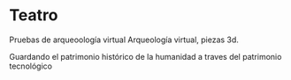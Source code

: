 # Teatro
Pruebas de arqueoología virtual
Arqueología virtual, piezas 3d.

Guardando el patrimonio histórico de la humanidad a traves del patrimonio tecnológico
